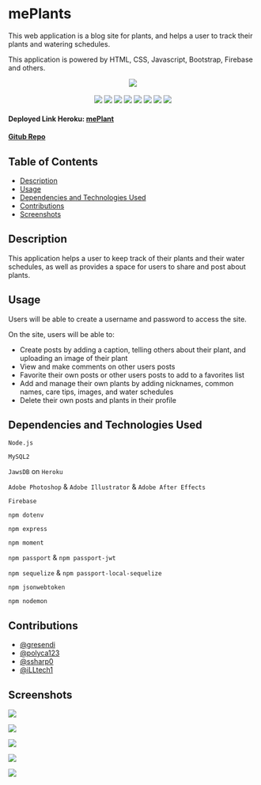 # mePlants
This web application is a blog site for plants, and helps a user to track their plants and watering schedules.

This application is powered by HTML, CSS, Javascript, Bootstrap, Firebase and others. 

<p align="center">
 <img src="https://img.shields.io/github/repo-size/gresendi/mePlants">
 <br>
 <br>
 <img src="https://img.shields.io/badge/Javascript-yellow">
 <img src="https://img.shields.io/badge/-node.js-green">
 <img src="https://img.shields.io/badge/-MySQL-purple">
 <img src="https://img.shields.io/badge/-express npm-brown">
 <img src="https://img.shields.io/badge/-sequelize npm-blue">
 <img src="https://img.shields.io/badge/-passport npm-black">
 <img src="https://img.shields.io/badge/-dotenv npm-grey">
 <img src="https://img.shields.io/badge/-moment npm-pink">
</p>

#### Deployed Link Heroku: [mePlant]()

#### [Gitub Repo](https://github.com/gresendi/mePlants)

## Table of Contents

- [Description](#description)
- [Usage](#usage)
- [Dependencies and Technologies Used](#dependencies-and-technologies-used)
- [Contributions](#contributions)
- [Screenshots](#screenshots)

## Description
This application helps a user to keep track of their plants and their water schedules, as well as provides a space for users to share and post about plants.

## Usage
Users will be able to create a username and password to access the site. 

On the site, users will be able to: 

- Create posts by adding a caption, telling others about their plant, and uploading an image of their plant
- View and make comments on other users posts
- Favorite their own posts or other users posts to add to a favorites list
- Add and manage their own plants by adding nicknames, common names, care tips, images, and water schedules
- Delete their own posts and plants in their profile


## Dependencies and Technologies Used

`Node.js`

`MySQL2`

`JawsDB` on `Heroku`

`Adobe Photoshop` & `Adobe Illustrator` & `Adobe After Effects`

`Firebase`

`npm dotenv`

`npm express`

`npm moment`

`npm passport` & `npm passport-jwt`

`npm sequelize` & `npm passport-local-sequelize`

`npm jsonwebtoken`

`npm nodemon`

## Contributions

- [@gresendi](https://github.com/gresendi)
- [@polyca123](https://github.com/polyca123)
- [@ssharp0](https://github.com/ssharp0)
- [@iLLtech1](https://github.com/iLLtech1)

## Screenshots

<p align="center">

![](/public/assets/image/screen1.jpg)

![](/public/assets/image/screen2.jpg?style=centerme)

![](/public/assets/image/screen3.jpg)

![](/public/assets/image/screen4.jpg)

![](/public/assets/image/screen5.jpg)

</p>
